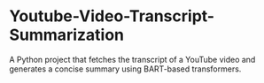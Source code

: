 # Youtube-Video-Transcript-Summarization
A Python project that fetches the transcript of a YouTube video and generates a concise summary using BART-based transformers.

